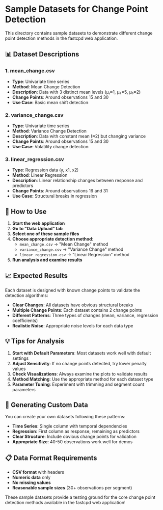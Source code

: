 # Sample Datasets for Change Point Detection

This directory contains sample datasets to demonstrate different change point detection methods in the fastcpd web application.

## 📊 Dataset Descriptions

### 1. **mean_change.csv**
- **Type**: Univariate time series
- **Method**: Mean Change Detection
- **Description**: Data with 3 distinct mean levels (μ₁≈1, μ₂≈5, μ₃≈2)
- **Change Points**: Around observations 15 and 30
- **Use Case**: Basic mean shift detection

### 2. **variance_change.csv**
- **Type**: Univariate time series  
- **Method**: Variance Change Detection
- **Description**: Data with constant mean (≈2) but changing variance
- **Change Points**: Around observations 15 and 30
- **Use Case**: Volatility change detection

### 3. **linear_regression.csv**
- **Type**: Regression data (y, x1, x2)
- **Method**: Linear Regression
- **Description**: Linear relationship changes between response and predictors
- **Change Points**: Around observations 16 and 31
- **Use Case**: Structural breaks in regression

## 🚀 How to Use

1. **Start the web application**
2. **Go to "Data Upload" tab**
3. **Select one of these sample files**
4. **Choose appropriate detection method**:
   - `mean_change.csv` → "Mean Change" method
   - `variance_change.csv` → "Variance Change" method  
   - `linear_regression.csv` → "Linear Regression" method
5. **Run analysis and examine results**

## 📈 Expected Results

Each dataset is designed with known change points to validate the detection algorithms:

- **Clear Changes**: All datasets have obvious structural breaks
- **Multiple Change Points**: Each dataset contains 2 change points
- **Different Patterns**: Three types of changes (mean, variance, regression coefficients)
- **Realistic Noise**: Appropriate noise levels for each data type

## 💡 Tips for Analysis

1. **Start with Default Parameters**: Most datasets work well with default settings
2. **Adjust Sensitivity**: If no change points detected, try lower penalty values
3. **Check Visualizations**: Always examine the plots to validate results
4. **Method Matching**: Use the appropriate method for each dataset type
5. **Parameter Tuning**: Experiment with trimming and segment count parameters

## 🔧 Generating Custom Data

You can create your own datasets following these patterns:
- **Time Series**: Single column with temporal dependencies
- **Regression**: First column as response, remaining as predictors
- **Clear Structure**: Include obvious change points for validation
- **Appropriate Size**: 40-50 observations work well for demos

## 📋 Data Format Requirements

- **CSV format** with headers
- **Numeric data** only
- **No missing values**
- **Reasonable sample sizes** (30+ observations per segment)

These sample datasets provide a testing ground for the core change point detection methods available in the fastcpd web application!